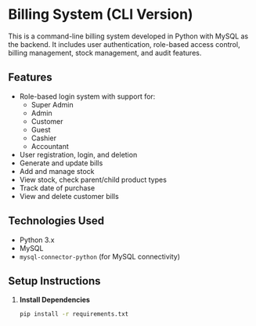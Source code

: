 # Billing System (CLI Version)

This is a command-line billing system developed in Python with MySQL as the backend. It includes user authentication, role-based access control, billing management, stock management, and audit features.

## Features

- Role-based login system with support for:
  - Super Admin
  - Admin
  - Customer
  - Guest
  - Cashier
  - Accountant
- User registration, login, and deletion
- Generate and update bills
- Add and manage stock
- View stock, check parent/child product types
- Track date of purchase
- View and delete customer bills

## Technologies Used

- Python 3.x
- MySQL
- `mysql-connector-python` (for MySQL connectivity)

## Setup Instructions

1. **Install Dependencies**

   ```bash
   pip install -r requirements.txt
